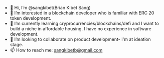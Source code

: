 - 👋 Hi, I’m @sangkibet(Brian Kibet Sang)
- 👀 I’m interested in a blockchain developer who is familiar with ERC 20 token development.
- 🌱 I’m currently learning cryprocurrencies/blockchains/defi and I want to build a niche in affordable housing. I have no experience in software development.
- 💞️ I’m looking to collaborate on product development- I'm at ideation stage.
- 📫 How to reach me: sangkibetb@gmail.com

<!---
sangkibet/sangkibet is a ✨ special ✨ repository because its `README.md` (this file) appears on your GitHub profile.
You can click the Preview link to take a look at your changes.
--->
